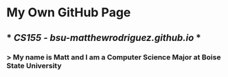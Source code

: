 # **My Own GitHub Page**
## * *CS155 - bsu-matthewrodriguez.github.io* *
### > My name is Matt and I am a Computer Science Major at Boise State University
